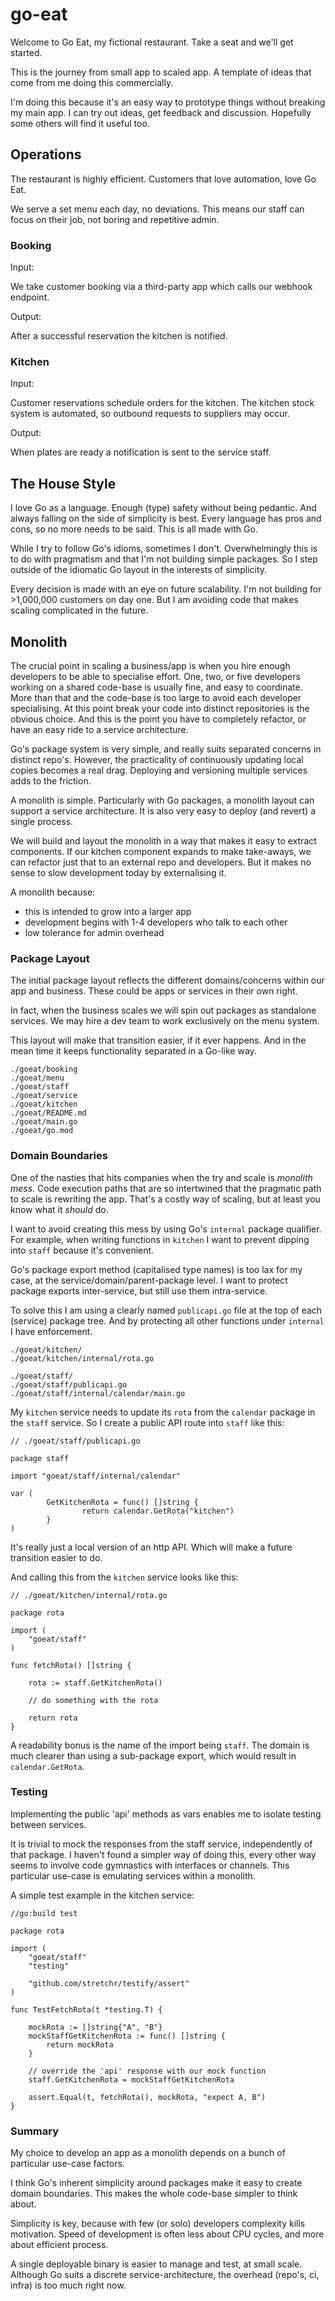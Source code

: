 # go-eat

Welcome to Go Eat, my fictional restaurant.
Take a seat and we'll get started.

This is the journey from small app to scaled app.
A template of ideas that come from me doing this commercially.

I'm doing this because it's an easy way to prototype things without breaking my main app.
I can try out ideas, get feedback and discussion.
Hopefully some others will find it useful too.

## Operations

The restaurant is highly efficient.
Customers that love automation, love Go Eat.

We serve a set menu each day, no deviations.
This means our staff can focus on their job, not boring and repetitive admin.

### Booking

Input:

We take customer booking via a third-party app which calls our webhook endpoint.

Output:

After a successful reservation the kitchen is notified.

### Kitchen

Input:

Customer reservations schedule orders for the kitchen.
The kitchen stock system is automated, so outbound requests to suppliers may occur.

Output: 

When plates are ready a notification is sent to the service staff.

## The House Style

I love Go as a language.
Enough (type) safety without being pedantic.
And always falling on the side of simplicity is best.
Every language has pros and cons, so no more needs to be said.
This is all made with Go.

While I try to follow Go's idioms, sometimes I don't.
Overwhelmingly this is to do with pragmatism and that I'm not building simple packages.
So I step outside of the idiomatic Go layout in the interests of simplicity.

Every decision is made with an eye on future scalability.
I'm not building for >1,000,000 customers on day one.
But I am avoiding code that makes scaling complicated in the future.

## Monolith

The crucial point in scaling a business/app is when you hire enough developers to be able to specialise effort.
One, two, or five developers working on a shared code-base is usually fine, and easy to coordinate.
More than that and the code-base is too large to avoid each developer specialising.
At this point break your code into distinct repositories is the obvious choice.
And this is the point you have to completely refactor, or have an easy ride to a service architecture.

Go's package system is very simple, and really suits separated concerns in distinct repo's.
However, the practicality of continuously updating local copies becomes a real drag.
Deploying and versioning multiple services adds to the friction.

A monolith is simple.
Particularly with Go packages, a monolith layout can support a service architecture.
It is also very easy to deploy (and revert) a single process.

We will build and layout the monolith in a way that makes it easy to extract components.
If our kitchen component expands to make take-aways, we can refactor just that to an external repo and developers.
But it makes no sense to slow development today by externalising it.

A monolith because:

- this is intended to grow into a larger app 
- development begins with 1-4 developers who talk to each other
- low tolerance for admin overhead


### Package Layout

The initial package layout reflects the different domains/concerns within our app and business.
These could be apps or services in their own right.

In fact, when the business scales we will spin out packages as standalone services.
We may hire a dev team to work exclusively on the menu system.

This layout will make that transition easier, if it ever happens.
And in the mean time it keeps functionality separated in a Go-like way.

```
./goeat/booking
./goeat/menu
./goeat/staff
./goeat/service
./goeat/kitchen
./goeat/README.md
./goeat/main.go
./goeat/go.mod
```

### Domain Boundaries

One of the nasties that hits companies when the try and scale is _monolith mess_. Code execution paths that are so intertwined that the pragmatic path to scale is rewriting the app. That's a costly way of scaling, but at least you know what it _should_ do.

I want to avoid creating this mess by using Go's `internal` package qualifier. For example, when writing functions in `kitchen` I want to prevent dipping into `staff` because it's convenient.

Go's package export method (capitalised type names) is too lax for my case, at the service/domain/parent-package level. I want to protect package exports inter-service, but still use them intra-service.

To solve this I am using a clearly named `publicapi.go` file at the top of each (service) package tree. And by protecting all other functions under `internal` I have enforcement.

```
./goeat/kitchen/
./goeat/kitchen/internal/rota.go

./goeat/staff/
./goeat/staff/publicapi.go
./goeat/staff/internal/calendar/main.go
```

My `kitchen` service needs to update its `rota` from the `calendar` package in the `staff` service. So I create a public API route into `staff` like this:

```
// ./goeat/staff/publicapi.go

package staff

import "goeat/staff/internal/calendar"

var (
        GetKitchenRota = func() []string {
                return calendar.GetRota("kitchen")
        }
)
```

It's really just a local version of an http API. Which will make a future transition easier to do.

And calling this from the `kitchen` service looks like this:

``` 
// ./goeat/kitchen/internal/rota.go

package rota

import (
	"goeat/staff"
)

func fetchRota() []string {

	rota := staff.GetKitchenRota()

	// do something with the rota

	return rota
}
```

A readability bonus is the name of the import being `staff`. The domain is much clearer than using a sub-package export, which would result in `calendar.GetRota`.


### Testing

Implementing the public 'api' methods as vars enables me to isolate testing between services.

It is trivial to mock the responses from the staff service, independently of that package.
I haven't found a simpler way of doing this, every other way seems to involve code gymnastics with interfaces or channels.
This particular use-case is emulating services within a monolith.

A simple test example in the kitchen service:

``` 
//go:build test

package rota

import (
	"goeat/staff"
	"testing"

	"github.com/stretchr/testify/assert"
)

func TestFetchRota(t *testing.T) {

	mockRota := []string{"A", "B"}
	mockStaffGetKitchenRota := func() []string {
		return mockRota
	}

	// override the 'api' response with our mock function
	staff.GetKitchenRota = mockStaffGetKitchenRota

	assert.Equal(t, fetchRota(), mockRota, "expect A, B")
}
```

### Summary

My choice to develop an app as a monolith depends on a bunch of particular use-case factors.

I think Go's inherent simplicity around packages make it easy to create domain boundaries. 
This makes the whole code-base simpler to think about.

Simplicity is key, because with few (or solo) developers complexity kills motivation.
Speed of development is often less about CPU cycles, and more about efficient process.

A single deployable binary is easier to manage and test, at small scale.
Although Go suits a discrete service-architecture, the overhead (repo's, ci, infra) is too much right now.

